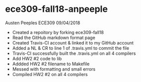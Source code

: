 # ece309-fall18-anpeeple

Austen Peeples
ECE309
09/04/2018

* Created a repoitory by forking ece309-fall18
* Read the GitHub markdown format page
* Created Travis-CI account & linked it to my GitHub account
* Added a NL & CR to line 1 of .travis.yml to commit the file
* Travis-CI successfully built the .travis.yml on all 4 compilers
* Add HW2 #2 code to lib
* Addded HW2 #2 filename to Makefile
* Messed with formatting and small errors
* Compiled HW2 #2 on all 4 compilers
